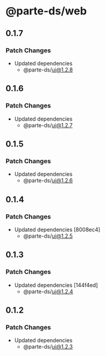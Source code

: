 # @parte-ds/web

## 0.1.7

### Patch Changes

- Updated dependencies
  - @parte-ds/ui@1.2.8

## 0.1.6

### Patch Changes

- Updated dependencies
  - @parte-ds/ui@1.2.7

## 0.1.5

### Patch Changes

- Updated dependencies
  - @parte-ds/ui@1.2.6

## 0.1.4

### Patch Changes

- Updated dependencies [8008ec4]
  - @parte-ds/ui@1.2.5

## 0.1.3

### Patch Changes

- Updated dependencies [144f4ed]
  - @parte-ds/ui@1.2.4

## 0.1.2

### Patch Changes

- Updated dependencies
  - @parte-ds/ui@1.2.3

